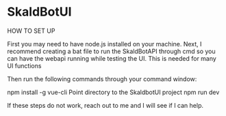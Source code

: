 # SkaldBotUI


HOW TO SET UP

First you may need to have node.js installed on your machine.
Next, I recommend creating a bat file to run the SkaldBotAPI through cmd so you can have the webapi running while testing the UI. This is needed for many UI functions

Then run the following commands through your command window:

npm install -g vue-cli
Point directory to the SkaldbotUI project
npm run dev

If these steps do not work, reach out to me and I will see if I can help.
